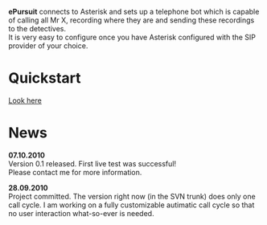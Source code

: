 <p>
<b>ePursuit</b> connects to Asterisk and sets up a telephone bot which is capable of calling all Mr X, recording where they are and sending these recordings to the detectives.<br />
It is very easy to configure once you have Asterisk configured with the SIP provider of your choice.<br>
</p>

# Quickstart #
<p>
<a href='http://code.google.com/p/epursuit/wiki/Quickstart'>Look here</a>
</p>

# News #
<p>
<b>07.10.2010</b><br />
Version 0.1 released. First live test was successful!<br>
Please contact me for more information.<br>
</p>
<p>
<b>28.09.2010</b><br />
Project committed. The version right now (in the SVN trunk) does only one call cycle. I am working on a fully customizable autimatic call cycle so that no user interaction what-so-ever is needed.<br>
</p>